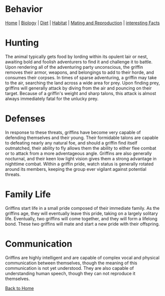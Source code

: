 # Behavior
[Home](index.md) |
[Biology](biology.md) |
[Diet](diet.md) |
[Habitat](habitat.md) |
[Mating and Reproduction](matingreproduction.md) | 
[interesting Facts](habitat.md)

# Hunting
The animal typically gets food by lording within its opulent lair or nest, awaiting bold and foolish adventurers to find it and challenge it to battle. Upon rendering all of the adventuring party unconscious, the griffin removes their armor, weapons, and belongings to add to their horde, and consumes their corpses. In times of sparse adventuring, a griffin may take to the air, searching the land across a wide area for prey. Upon finding prey, griffins will generally attack by diving from the air and pouncing on their target. Because of a griffin's weight and sharp talons, this attack is almost always immediately fatal for the unlucky prey.

# Defenses
In response to these threats, griffins have become very capable of defending themselves and their young. Their formidable talons are capable to defeating nearly any natural foe, and should a griffin find itself outmatched, their ability to fly allows them the ability to either flee combat or to attack from a more adventageous angle. Griffins are also generally nocturnal, and their keen low light vision gives them a strong advantage in nighttime combat. Within a griffin pride, watch status is generally rotated around its members, keeping the group ever vigilant against potential threats.

# Family Life
Griffins start life in a small pride composed of their immediate family. As the griffins age, they will eventually leave this pride, taking on a largely solitary life. Eventually, two griffins will come together, and they will form a lifelong bond. These two griffins will mate and start a new pride with their offspring.

# Communication
Griffins are highly intelligent and are capable of complex vocal and physical communication between themselves, though the meaning of this communication is not yet understood. They are also capable of understanding human speech, though they can not reproduce it themselves.

[Back to Home](index.md)
